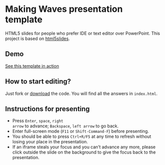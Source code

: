 Making Waves presentation template
====================
HTML5 slides for people who prefer IDE or text editor over PowerPoint.
This project is based on [html5slides](https://code.google.com/p/html5slides/).

Demo
---------------------
[See this template in action](http://kdzwinel.github.io/MWPresentationTemplate/)

How to start editing?
---------------------
Just fork or [download](https://github.com/kdzwinel/MWPresentationTemplate/archive/gh-pages.zip) the code. You will find all the answers in <code>index.html</code>.

Instructions for presenting
---------------------
- Press <code>Enter</code>, <code>space</code>, <code>right arrow</code> to advance; <code>Backspace</code>, <code>left arrow</code> to go back.
- Enter full-screen mode (<code>F11</code> or <code>Shift-Command-F</code>) before presenting.
- You should be able to press <code>Ctrl+R/F5</code> at any time to refresh without losing your place in the presentation.
- If an iframe steals your focus and you can’t advance any more, please click outside the slide on the background to give the focus back to the presentation.

